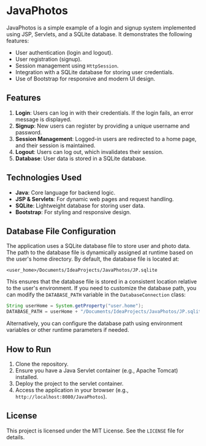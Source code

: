 # JavaPhotos

JavaPhotos is a simple example of a login and signup system implemented using JSP, Servlets, and a SQLite database. It demonstrates the following features:

- User authentication (login and logout).
- User registration (signup).
- Session management using `HttpSession`.
- Integration with a SQLite database for storing user credentials.
- Use of Bootstrap for responsive and modern UI design.

## Features

1. **Login**: Users can log in with their credentials. If the login fails, an error message is displayed.
2. **Signup**: New users can register by providing a unique username and password.
3. **Session Management**: Logged-in users are redirected to a home page, and their session is maintained.
4. **Logout**: Users can log out, which invalidates their session.
5. **Database**: User data is stored in a SQLite database.

## Technologies Used

- **Java**: Core language for backend logic.
- **JSP & Servlets**: For dynamic web pages and request handling.
- **SQLite**: Lightweight database for storing user data.
- **Bootstrap**: For styling and responsive design.


## Database File Configuration

The application uses a SQLite database file to store user and photo data. The path to the database file is dynamically assigned at runtime based on the user's home directory. By default, the database file is located at:

`<user_home>/Documents/IdeaProjects/JavaPhotos/JP.sqlite`

This ensures that the database file is stored in a consistent location relative to the user's environment. If you need to customize the database path, you can modify the `DATABASE_PATH` variable in the `DatabaseConnection` class:

```java
String userHome = System.getProperty("user.home");
DATABASE_PATH = userHome + "/Documents/IdeaProjects/JavaPhotos/JP.sqlite";
```

Alternatively, you can configure the database path using environment variables or other runtime parameters if needed.


## How to Run

1. Clone the repository.
2. Ensure you have a Java Servlet container (e.g., Apache Tomcat) installed.
3. Deploy the project to the servlet container.
4. Access the application in your browser (e.g., `http://localhost:8080/JavaPhotos`).

## License

This project is licensed under the MIT License. See the `LICENSE` file for details.